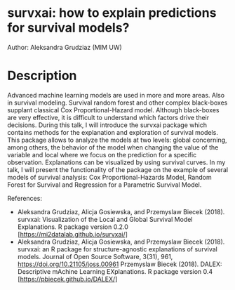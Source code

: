 # survxai: how to explain predictions for survival models?

Author: Aleksandra Grudziaz (MIM UW)

# Description

Advanced machine learning models are used in more and more areas. Also in survival modeling. Survival random forest and other complex black-boxes supplant classical Cox Proportional-Hazard model. Although black-boxes are very effective, it is difficult to understand which factors drive their decisions. 
During this talk, I will introduce the survxai package which contains methods for the explanation and exploration of survival models.  This package allows to analyze the models at two levels: global concerning, among others, the behavior of the model when changing the value of the variable and local where we focus on the prediction for a specific observation. Explanations can be visualized by using survival curves. In my talk, I will present the functionality of the package on the example of several models of survival analysis: Cox Proportional-Hazards Model, Random Forest for Survival and Regression for a Parametric Survival Model.

References:

- Aleksandra Grudziaz, Alicja Gosiewska, and  Przemyslaw Biecek (2018). survxai: Visualization of the Local and Global Survival Model Explanations. R package version 0.2.0 
[https://mi2datalab.github.io/survxai/]
- Aleksandra Grudziaz, Alicja Gosiewska, and  Przemyslaw Biecek (2018). survxai: an R package for structure-agnostic explanations of survival models. Journal of Open Source Software, 3(31), 961, https://doi.org/10.21105/joss.00961
Przemyslaw Biecek (2018). DALEX: Descriptive mAchine Learning EXplanations. R package version 0.4 [https://pbiecek.github.io/DALEX/]
 

